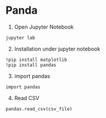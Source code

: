 # Panda

1. Open Jupyter Notebook
```
jupyter lab
```

2. Installation under jupyter notebook
```
!pip install matplotlib
!pip install pandas
```

3. import pandas
```
import pandas
```

4. Read CSV
```
pandas.read_csv(csv_file)
```



